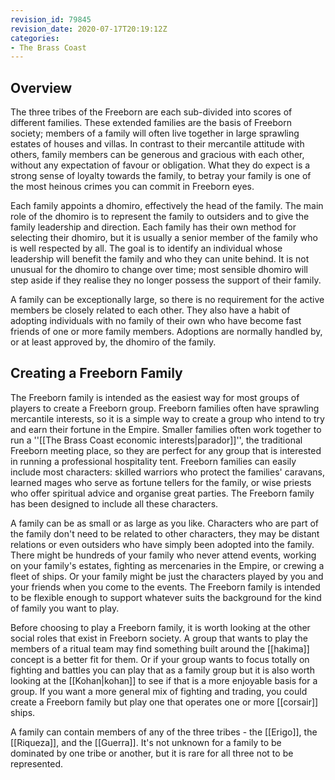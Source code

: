 ```yaml
---
revision_id: 79845
revision_date: 2020-07-17T20:19:12Z
categories:
- The Brass Coast
---
```



## Overview
The three tribes of the Freeborn are each sub-divided into scores of different families. These extended families are the basis of Freeborn society; members of a family will often live together in large sprawling estates of houses and villas. In contrast to their mercantile attitude with others, family members can be generous and gracious with each other, without any expectation of favour or obligation. What they do expect is a strong sense of loyalty towards the family, to betray your family is one of the most heinous crimes you can commit in Freeborn eyes.

Each family appoints a dhomiro, effectively the head of the family. The main role of the dhomiro is to represent the family to outsiders and to give the family leadership and direction. Each family has their own method for selecting their dhomiro, but it is usually a senior member of the family who is well respected by all. The goal is to identify an individual whose leadership will benefit the family and who they can unite behind. It is not unusual for the dhomiro to change over time; most sensible dhomiro will step aside if they realise they no longer possess the support of their family.

A family can be exceptionally large, so there is no requirement for the active members be closely related to each other. They also have a habit of adopting individuals with no family of their own who have become fast friends of one or more family members. Adoptions are normally handled by, or at least approved by, the dhomiro of the family.

## Creating a Freeborn Family
The Freeborn family is intended as the easiest way for most groups of players to create a Freeborn group. Freeborn families often have sprawling mercantile interests, so it is a simple way to create a group who intend to try and earn their fortune in the Empire. Smaller families often work together to run a ''[[The Brass Coast economic interests|parador]]'', the traditional Freeborn meeting place, so they are perfect for any group that is interested in running a professional hospitality tent. Freeborn families can easily include most characters: skilled warriors who protect the families' caravans, learned mages who serve as fortune tellers for the family, or wise priests who offer spiritual advice and organise great parties. The Freeborn family has been designed to include all these characters.

A family can be as small or as large as you like. Characters who are part of the family don't need to be related to other characters, they may be distant relations or even outsiders who have simply been adopted into the family. There might be hundreds of your family who never attend events, working on your family's estates, fighting as mercenaries in the Empire, or crewing a fleet of ships. Or your family might be just the characters played by you and your friends when you come to the events. The Freeborn family is intended to be flexible enough to support whatever suits the background for the kind of family you want to play.

Before choosing to play a Freeborn family, it is worth looking at the other social roles that exist in Freeborn society. A group that wants to play the members of a ritual team may find something built around the [[hakima]] concept is a better fit for them. Or if your group wants to focus totally on fighting and battles you can play that as a family group but it is also worth looking at the [[Kohan|kohan]] to see if that is a more enjoyable basis for a group. If you want a more general mix of fighting and trading, you could create a Freeborn family but play one that operates one or more [[corsair]] ships.

A family can contain members of any of the three tribes - the [[Erigo]], the [[Riqueza]], and the [[Guerra]]. It's not unknown for a family to be dominated by one tribe or another, but it is rare for all three not to be represented. 

